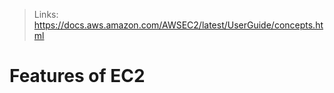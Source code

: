 

> Links: 
> https://docs.aws.amazon.com/AWSEC2/latest/UserGuide/concepts.html

# Features of EC2

